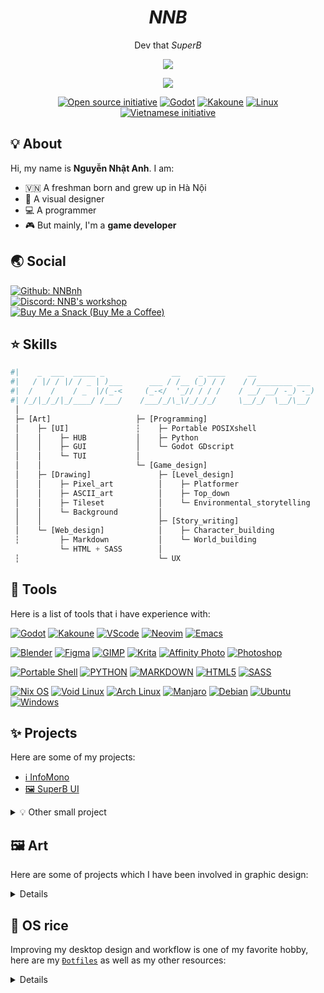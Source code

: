 <h1 align="center"><i>NNB</i></h1>
<p align="center">Dev that <i>SuperB</i></p>
<p align="center"><a href="https://github.com/NNBnh"><img src="https://github-readme-stats.vercel.app/api?username=NNBnh&show_icons=true&title_color=F7CA88&text_color=F8F8F8&icon_color=F7CA88&bg_color=181818"></a></p>
<p align="center"><a href="https://github.com/NNBnh"><img src="https://github-readme-streak-stats.herokuapp.com/?user=NNBnh&currStreakLabel=F7CA88&sideLabels=F7CA88&currStreakNum=F8F8F8&sideNums=F8F8F8&dates=F8F8F8&ring=F7CA88&fire=F7CA88&stroke=585858&background=181818"></a></p>
<p align="center"> <a href="https://opensource.org"><img src="https://img.shields.io/badge/open_source%20-%2335BF5C.svg?style=for-the-badge&logo=open-source-initiative&logoColor=FFFFFF" alt="Open source initiative"></a> <a href="https://godotengine.org"><img src="https://img.shields.io/badge/godot%20-%23478CBF.svg?style=for-the-badge&logo=godot-engine&logoColor=FFFFFF" alt="Godot"></a> <a href="https://kakoune.org"><img src="https://img.shields.io/badge/kakoune%20-%23F9765A.svg?style=for-the-badge&logo=kodi&logoColor=FFFFFF" alt="Kakoune"></a> <a href="https://nixos.org"><img src="https://img.shields.io/badge/linux%20-%235277C3.svg?style=for-the-badge&logo=nixos&logoColor=FFFFFF" alt="Linux"></a> <a href="https://en.wikipedia.org/wiki/Vietnam#Culture"><img src="https://img.shields.io/badge/vietnam%20-%23F75341.svg?style=for-the-badge&logo=reverbnation&logoColor=FED06E" alt="Vietnamese initiative"></a></p>

## 💡 About
Hi, my name is **Nguyễn Nhật Anh**. I am:
- 🇻🇳 A freshman born and grew up in Hà Nội
- 🎨 A visual designer
- 💻 A programmer
- 🎮 But mainly, I'm a **game developer**

## 🌏 Social
[![Github: NNBnh](https://img.shields.io/github/followers/NNBnh?labelColor=24292E&color=24292E&label=github%20NNBnh&logo=github&logoColor=FFFFFF&style=for-the-badge)](https://github.com/NNBnh)<br>
[![Discord: NNB's workshop](https://img.shields.io/discord/740843363343007754?labelColor=6E84D2&color=6E84D2&label=discord%20NNB%27s%20workshop&logo=discord&logoColor=FFFFFF&style=for-the-badge)](https://discord.gg/H5r5GqUsSm)<br>
[![Buy Me a Snack (Buy Me a Coffee)](https://img.shields.io/badge/buy_me_a_coffee%20-%23F7CA88.svg?logo=buy-me-a-coffee&logoColor=333333&style=for-the-badge)](https://www.buymeacoffee.com/nnbnh)

## ⭐ Skills
```python
#|    _  ___  _____ _               __    _ ____     __
#|   / |/ / |/ / _ | )___      ___ / /__ (_) / /    / /________ ___
#|  /    /    / _  |/(_-<     (_-</  '_// / / /    / __/ __/ -_) -_)
#| /_/|_/_/|_/____/ /___/    /___/_/\_\/_/_/_/     \__/_/  \__/\__/
 │
 ├─ [Art]                   ├─ [Programming]
 │    ├─ [UI]               ┆    ├─ Portable POSIXshell
 │    │    ├─ HUB           │    ├─ Python
 │    │    ├─ GUI           │    └─ Godot GDscript
 │    │    └─ TUI           │
 │    │                     └─ [Game_design]
 │    ├─ [Drawing]               ├─ [Level_design]
 │    │    ├─ Pixel_art          │    ├─ Platformer
 │    │    ├─ ASCII_art          │    ├─ Top_down
 │    │    ├─ Tileset            │    └─ Environmental_storytelling
 │    │    └─ Background         │
 │    │                          ├─ [Story_writing]
 │    └─ [Web_design]            │    ├─ Character_building
 ┆         ├─ Markdown           │    └─ World_building
           └─ HTML + SASS        │
 ┆                               └─ UX

```

## 🧰 Tools
Here is a list of tools that i have experience with:

[![Godot](https://img.shields.io/badge/godot%20-%23478CBF.svg?style=for-the-badge&logo=godot-engine&logoColor=FFFFFF)](https://godotengine.org)
[![Kakoune](https://img.shields.io/badge/kakoune%20-%23F9765A.svg?style=for-the-badge&logo=kodi&logoColor=FFFFFF)](https://kakoune.org)
[![VScode](https://img.shields.io/badge/vscode%20-%23007ACC.svg?style=for-the-badge&logo=visual-studio-code&logoColor=FFFFFF)](https://vscodium.com)
[![Neovim](https://img.shields.io/badge/neovim%20-%2357A143.svg?style=for-the-badge&logo=neovim&logoColor=FFFFFF)](https://neovim.io)
[![Emacs](https://img.shields.io/badge/emacs%20-%237F5AB6.svg?style=for-the-badge&logo=gnu-emacs&logoColor=FFFFFF)](https://www.gnu.org/software/emacs)

[![Blender](https://img.shields.io/badge/blender%20-%23F5792A.svg?style=for-the-badge&logo=blender&logoColor=FFFFFF)](https://www.blender.org)
[![Figma](https://img.shields.io/badge/figma%20-%23F24E1E.svg?style=for-the-badge&logo=figma&logoColor=FFFFFF)](https://www.figma.com)
[![GIMP](https://img.shields.io/badge/gimp%20-%235C5543.svg?style=for-the-badge&logo=gimp&logoColor=FFFFFF)](https://www.gimp.org)
[![Krita](https://img.shields.io/badge/krita%20-%233BABFF.svg?style=for-the-badge&logo=krita&logoColor=FFFFFF)](https://krita.org)
[![Affinity Photo](https://img.shields.io/badge/affinity_photo%20-%237E4DD2.svg?style=for-the-badge&logo=affinity-photo&logoColor=FFFFFF)](https://affinity.serif.com/en-gb/photo)
[![Photoshop](https://img.shields.io/badge/photoshop%20-%2331A8FF.svg?style=for-the-badge&logo=adobe-photoshop&logoColor=FFFFFF)](https://alternativeto.net/software/adobe-photoshop)

[![Portable Shell](https://img.shields.io/badge/posix_shell%20-%23121011.svg?style=for-the-badge&logo=gnu-bash&logoColor=white)](https://github.com/dylanaraps/pure-sh-bible)
[![PYTHON](https://img.shields.io/badge/python%20-%2314354C.svg?style=for-the-badge&logo=python&logoColor=FFFFFF)](https://www.python.org)
[![MARKDOWN](https://img.shields.io/badge/markdown-%23000000.svg?style=for-the-badge&logo=markdown&logoColor=FFFFFF)](https://pandoc.org)
[![HTML5](https://img.shields.io/badge/html5%20-%23E34F26.svg?style=for-the-badge&logo=html5&logoColor=FFFFFF)](https://pandoc.org)
[![SASS](https://img.shields.io/badge/sass%20-%23CC6699.svg?style=for-the-badge&logo=sass&logoColor=FFFFFF)](https://sass-lang.com)

[![Nix OS](https://img.shields.io/badge/nixos%20-%235277C3.svg?style=for-the-badge&logo=nixos&logoColor=FFFFFF)](https://nixos.org)
[![Void Linux](https://img.shields.io/badge/void_linux%20-%23478061.svg?style=for-the-badge&logo=linux&logoColor=FFFFFF)](https://voidlinux.org)
[![Arch Linux](https://img.shields.io/badge/arch_linux%20-%231793D1.svg?style=for-the-badge&logo=arch-linux&logoColor=FFFFFF)](https://www.archlinux.org)
[![Manjaro](https://img.shields.io/badge/manjaro%20-%2335BF5C.svg?style=for-the-badge&logo=manjaro&logoColor=FFFFFF)](https://manjaro.org)
[![Debian](https://img.shields.io/badge/debian%20-%23A81D33.svg?style=for-the-badge&logo=debian&logoColor=FFFFFF)](https://www.debian.org)
[![Ubuntu](https://img.shields.io/badge/ubuntu%20-%23E95420.svg?style=for-the-badge&logo=ubuntu&logoColor=FFFFFF)](https://ubuntu.com)
[![Windows](https://img.shields.io/badge/windows%20-%230078D6.svg?style=for-the-badge&logo=windows&logoColor=FFFFFF)](https://www.microsoft.com/en-gb/software-download/windows10)

## ✨ Projects
Here are some of my projects:
- [ℹ️ InfoMono](https://github.com/info-mono)
- [🖼️ SuperB UI](https://github.com/superb-ui)

<details>
  <summary>💡 Other small project</summary>

  |Main|Side|
  |:--:|:--:|
  |[![SuperB Bootstrap](https://github-readme-stats.vercel.app/api/pin/?username=NNBnh&repo=superb-bootstrap&show_icons=true&title_color=F7CA88&text_color=F8F8F8&icon_color=F7CA88&bg_color=181818)](superb-bootstrap)|[![Bsymlink](https://github-readme-stats.vercel.app/api/pin/?username=NNBnh&repo=bsymlink&show_icons=true&title_color=F7CA88&text_color=F8F8F8&icon_color=F7CA88&bg_color=181818)](https://github.com/NNBnh/bsymlink)|
  |[![Coderun](https://github-readme-stats.vercel.app/api/pin/?username=NNBnh&repo=coderun&show_icons=true&title_color=F7CA88&text_color=F8F8F8&icon_color=F7CA88&bg_color=181818)](https://github.com/NNBnh/coderun)|[![Coderun.kak](https://github-readme-stats.vercel.app/api/pin/?username=NNBnh&repo=coderun.kak&show_icons=true&title_color=F7CA88&text_color=F8F8F8&icon_color=F7CA88&bg_color=181818)](https://github.com/NNBnh/coderun.kak)|
  |[![Clipb](https://github-readme-stats.vercel.app/api/pin/?username=NNBnh&repo=clipb&show_icons=true&title_color=F7CA88&text_color=F8F8F8&icon_color=F7CA88&bg_color=181818)](https://github.com/NNBnh/clipb)|[![Clipb.kak](https://github-readme-stats.vercel.app/api/pin/?username=NNBnh&repo=clipb.kak&show_icons=true&title_color=F7CA88&text_color=F8F8F8&icon_color=F7CA88&bg_color=181818)](https://github.com/NNBnh/clipb.kak)|
  |[![SuperB MK](https://github-readme-stats.vercel.app/api/pin/?username=NNBnh&repo=mk&show_icons=true&title_color=F7CA88&text_color=F8F8F8&icon_color=F7CA88&bg_color=181818)](https://github.com/NNBnh/mk)|[![SuperB HR](https://github-readme-stats.vercel.app/api/pin/?username=NNBnh&repo=hr&show_icons=true&title_color=F7CA88&text_color=F8F8F8&icon_color=F7CA88&bg_color=181818)](https://github.com/NNBnh/hr)|
  |[![Terminal explorer](https://github-readme-stats.vercel.app/api/pin/?username=NNBnh&repo=terminal-explorer&show_icons=true&title_color=F7CA88&text_color=F8F8F8&icon_color=F7CA88&bg_color=181818)](https://github.com/NNBnh/terminal-explorer)|[![Sed collections](https://github-readme-stats.vercel.app/api/pin/?username=NNBnh&repo=sed-collections&show_icons=true&title_color=F7CA88&text_color=F8F8F8&icon_color=F7CA88&bg_color=181818)](https://github.com/NNBnh/sed-collections)|
  |[![Bfetch](https://github-readme-stats.vercel.app/api/pin/?username=NNBnh&repo=bfetch&show_icons=true&title_color=F7CA88&text_color=F8F8F8&icon_color=F7CA88&bg_color=181818)](https://github.com/NNBnh/bfetch)||

  ---
</details>

## 🖼️ Art
Here are some of projects which I have been involved in graphic design:

<details>

  [![FlappyChim's assets](https://github-readme-stats.vercel.app/api/pin/?username=NNBnh&repo=flappybirdart&show_icons=true&title_color=F7CA88&text_color=F8F8F8&icon_color=F7CA88&bg_color=181818)](https://github.com/NNBnh/flappybirdart)

  ---
</details>

## 🎀 OS rice
Improving my desktop design and workflow is one of my favorite hobby, here are my [`Đotfiles`](https://github.com/NNBnh/dots) as well as my other resources:

<details>
  <a href="https://github.com/NNBnh/dots"><img width="100%" src="https://user-images.githubusercontent.com/43980777/108480424-85941700-72c9-11eb-8380-89ddb5202607.png"></a>

  |   |   |
  |:-:|:-:|
  |[![Dotfiles](https://github-readme-stats.vercel.app/api/pin/?username=NNBnh&repo=dots&show_icons=true&title_color=F7CA88&text_color=F8F8F8&icon_color=F7CA88&bg_color=181818)](https://github.com/NNBnh/dots)|[![Wallpaper collections](https://github-readme-stats.vercel.app/api/pin/?username=NNBnh&repo=wallpaper-collections&show_icons=true&title_color=F7CA88&text_color=F8F8F8&icon_color=F7CA88&bg_color=181818)](https://github.com/NNBnh/wallpaper-collections)|
  |[![SuperB ST](https://github-readme-stats.vercel.app/api/pin/?username=NNBnh&repo=superb-st&show_icons=true&title_color=F7CA88&text_color=F8F8F8&icon_color=F7CA88&bg_color=181818)](https://github.com/NNBnh/superb-st)|[![Textart collections](https://github-readme-stats.vercel.app/api/pin/?username=NNBnh&repo=textart-collections&show_icons=true&title_color=F7CA88&text_color=F8F8F8&icon_color=F7CA88&bg_color=181818)](https://github.com/NNBnh/textart-collections)|
  |[![Bmono](https://github-readme-stats.vercel.app/api/pin/?username=NNBnh&repo=bmono&show_icons=true&title_color=F7CA88&text_color=F8F8F8&icon_color=F7CA88&bg_color=181818)](https://github.com/NNBnh/bmono)||
</details>
